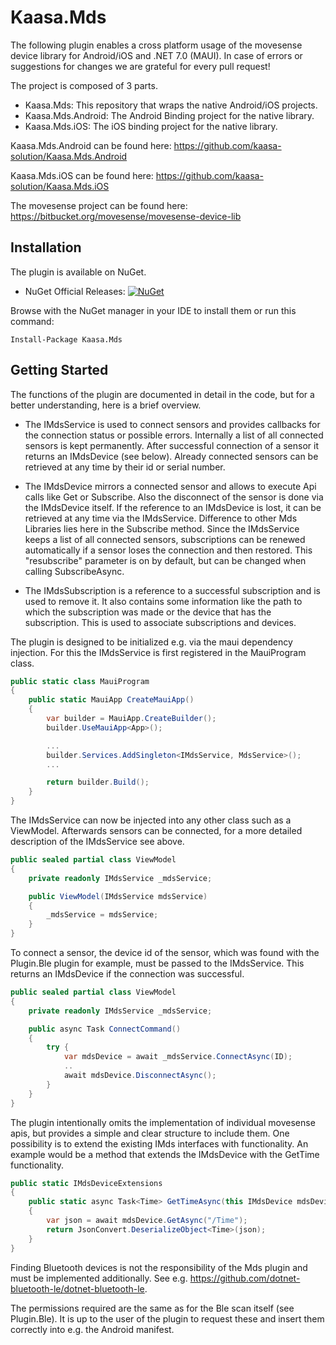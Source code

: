# Kaasa.Mds

The following plugin enables a cross platform usage of the movesense device library for Android/iOS and .NET 7.0 (MAUI).
In case of errors or suggestions for changes we are grateful for every pull request!

The project is composed of 3 parts.

- Kaasa.Mds: This repository that wraps the native Android/iOS projects.
- Kaasa.Mds.Android: The Android Binding project for the native library.
- Kaasa.Mds.iOS: The iOS binding project for the native library.

Kaasa.Mds.Android can be found here: https://github.com/kaasa-solution/Kaasa.Mds.Android

Kaasa.Mds.iOS can be found here: https://github.com/kaasa-solution/Kaasa.Mds.iOS

The movesense project can be found here: https://bitbucket.org/movesense/movesense-device-lib

## Installation

The plugin is available on NuGet.

* NuGet Official Releases: [![NuGet](https://img.shields.io/nuget/v/Kaasa.Mds?label=NuGet)](https://www.nuget.org/packages/Kaasa.Mds)

Browse with the NuGet manager in your IDE to install them or run this command:

`Install-Package Kaasa.Mds`

## Getting Started

The functions of the plugin are documented in detail in the code, but for a better understanding, here is a brief overview.

- The IMdsService is used to connect sensors and provides callbacks for the connection status or possible errors. Internally a list of all connected sensors is kept permanently. After successful connection of a sensor it returns an IMdsDevice (see below). Already connected sensors can be retrieved at any time by their id or serial number.

- The IMdsDevice mirrors a connected sensor and allows to execute Api calls like Get or Subscribe. Also the disconnect of the sensor is done via the IMdsDevice itself. If the reference to an IMdsDevice is lost, it can be retrieved at any time via the IMdsService. Difference to other Mds Libraries lies here in the Subscribe method. Since the IMdsService keeps a list of all connected sensors, subscriptions can be renewed automatically if a sensor loses the connection and then restored. This "resubscribe" parameter is on by default, but can be changed when calling SubscribeAsync.

- The IMdsSubscription is a reference to a successful subscription and is used to remove it. It also contains some information like the path to which the subscription was made or the device that has the subscription. This is used to associate subscriptions and devices.

The plugin is designed to be initialized e.g. via the maui dependency injection. For this the IMdsService is first registered in the MauiProgram class.

```csharp
public static class MauiProgram
{
    public static MauiApp CreateMauiApp()
    {
        var builder = MauiApp.CreateBuilder();
        builder.UseMauiApp<App>();

        ...
        builder.Services.AddSingleton<IMdsService, MdsService>();
        ...

        return builder.Build();
    }
}
```

The IMdsService can now be injected into any other class such as a ViewModel. Afterwards sensors can be connected, for a more detailed description of the IMdsService see above.

```csharp
public sealed partial class ViewModel
{
    private readonly IMdsService _mdsService;

    public ViewModel(IMdsService mdsService)
    {
        _mdsService = mdsService;
    }
}
```

To connect a sensor, the device id of the sensor, which was found with the Plugin.Ble plugin for example, must be passed to the IMdsService. 
This returns an IMdsDevice if the connection was successful.

```csharp
public sealed partial class ViewModel
{
    private readonly IMdsService _mdsService;

    public async Task ConnectCommand()
    {
        try {
            var mdsDevice = await _mdsService.ConnectAsync(ID);
            .. 
            await mdsDevice.DisconnectAsync();
        }
    }
}
```

The plugin intentionally omits the implementation of individual movesense apis, but provides a simple and clear structure to include them. One possibility is to extend the existing IMds interfaces with functionality. An example would be a method that extends the IMdsDevice with the GetTime functionality.

```csharp
public static IMdsDeviceExtensions
{
    public static async Task<Time> GetTimeAsync(this IMdsDevice mdsDevice)
    {
        var json = await mdsDevice.GetAsync("/Time");
        return JsonConvert.DeserializeObject<Time>(json);
    }
}
```

Finding Bluetooth devices is not the responsibility of the Mds plugin and must be implemented additionally. 
See e.g. https://github.com/dotnet-bluetooth-le/dotnet-bluetooth-le.

The permissions required are the same as for the Ble scan itself (see Plugin.Ble). It is up to the user of the plugin to request these and insert them correctly into e.g. the Android manifest.
